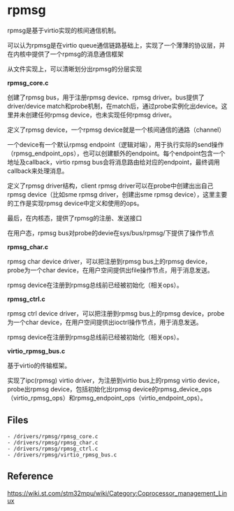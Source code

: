 # rpmsg

rpmsg是基于virtio实现的核间通信机制。

可以认为rpmsg是在virtio queue通信链路基础上，实现了一个薄薄的协议层，并在内核中提供了一个rpmsg的消息通信框架

从文件实现上，可以清晰划分出rpmsg的分层实现

**rpmsg_core.c**

创建了rpmsg bus，用于注册rpmsg device、rpmsg driver。bus提供了driver/device match和probe机制，在match后，通过probe实例化出device。这里并未创建任何rpmsg device，也未实现任何rpmsg driver。

定义了rpmsg device，一个rpmsg device就是一个核间通信的通路（channel）

一个device有一个默认rpmsg endpoint（逻辑对端），用于执行实际的send操作（rpmsg_endpoint_ops），也可以创建额外的endpoint。每个endpoint包含一个地址及callback，virtio rpmsg bus会将消息路由给对应的endpoint，最终调用callback来处理消息。

定义了rpmsg driver结构，client rpmsg driver可以在probe中创建出出自己rpmsg device（比如sme rpmsg driver，创建出sme rpmsg device），这里主要的工作是实现rpmsg device中定义和使用的ops。


最后，在内核态，提供了rpmsg的注册、发送接口

在用户态，rpmsg bus对probe的devie在sys/bus/rpmsg/下提供了操作节点

**rpmsg_char.c**

rpmsg char device driver，可以把注册到rpmsg bus上的rpmsg device，probe为一个char device，在用户空间提供出file操作节点，用于消息发送。

rpmsg device在注册到rpmsg总线前已经被初始化（相关ops）。

**rpmsg_ctrl.c**

rpmsg ctrl device driver，可以把注册到rpmsg bus上的rpmsg device，probe为一个char device，在用户空间提供出ioctrl操作节点，用于消息发送。

rpmsg device在注册到rpmsg总线前已经被初始化（相关ops）。

**virtio_rpmsg_bus.c**

基于virtio的传输框架。

实现了ipc(rpmsg) virtio driver，为注册到virtio bus上的rpmsg virtio device，probe出rpmsg device，包括初始化出rpmsg device的rpmsg_device_ops（virtio_rpmsg_ops）和rpmsg_endpoint_ops（virtio_endpoint_ops）。

## Files

```
- /drivers/rpmsg/rpmsg_core.c
- /drivers/rpmsg/rpmsg_char.c
- /drivers/rpmsg/rpmsg_ctrl.c
- /drivers/rpmsg/virtio_rpmsg_bus.c
```

## Reference

<https://wiki.st.com/stm32mpu/wiki/Category:Coprocessor_management_Linux>